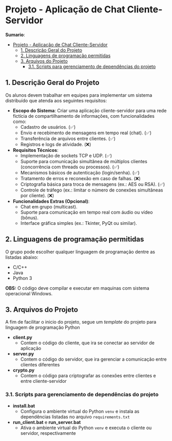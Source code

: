 # Projeto - Aplicação de Chat Cliente-Servidor

**Sumario**:
- [Projeto - Aplicação de Chat Cliente-Servidor](#projeto---aplicação-de-chat-cliente-servidor)
  - [1. Descrição Geral do Projeto](#1-descrição-geral-do-projeto)
  - [2. Linguagens de programação permitidas](#2-linguagens-de-programação-permitidas)
  - [3. Arquivos do Projeto](#3-arquivos-do-projeto)
    - [3.1. Scripts para gerenciamento de dependências do projeto](#31-scripts-para-gerenciamento-de-dependências-do-projeto)

## 1. Descrição Geral do Projeto

Os alunos devem trabalhar em equipes para implementar um sistema distribuído que atenda aos seguintes requisitos:

- **Escopo do Sistema**: Criar uma aplicação cliente-servidor para uma rede fictícia de compartilhamento de informações, com funcionalidades como:
    - Cadastro de usuários. (✅)
    - Envio e recebimento de mensagens em tempo real (chat). (✅)
    - Transferência de arquivos entre clientes. (✅)
    - Registros e logs de atividade. (❌)
- **Requisitos Técnicos**:
   - Implementação de sockets TCP e UDP. (✅)
   - Suporte para comunicação simultânea de múltiplos clientes (concorrência com threads ou processos). (✅)
   - Mecanismos básicos de autenticação (login/senha). (✅)
   - Tratamento de erros e reconexão em caso de falhas. (❌)
   - Criptografia básica para troca de mensagens (ex.: AES ou RSA). (✅)
   - Controle de tráfego (ex.: limitar o número de conexões simultâneas por cliente). (❌)
- **Funcionalidades Extras (Opcional)**:
   - Chat em grupo (multicast).
   - Suporte para comunicação em tempo real com áudio ou vídeo (bônus).
   - Interface gráfica simples (ex.: Tkinter, PyQt ou similar).

## 2. Linguagens de programação permitidas

O grupo pode escolher qualquer linguagem de programação dentre as listadas abaixo:
- C/C++
- Java
- Python 3

**OBS:** O código deve compilar e executar em maquinas com sistema operacional Windows.

## 3. Arquivos do Projeto

A fim de facilitar o inicio do projeto, segue um *template* do projeto para linguagem de programação Python

- **client.py**
  - Contem o código do cliente, que ira se conectar ao servidor de aplicação
- **server.py**
  - Contem o código do servidor, que ira gerenciar a comunicação entre clientes diferentes
- **crypto.py**
  - Contem o código para criptografar as conexões entre clientes e entre cliente-servidor

### 3.1. Scripts para gerenciamento de dependências do projeto
- **install.bat** 
   - Configura o ambiente virtual do Python ``venv`` e instala as dependências listadas no arquivo `requirements.txt`
- **run_client.bat** e **run_server.bat**
   - Ativa o ambiente virtual do Python ``venv`` e executa o cliente ou servidor, respectivamente
